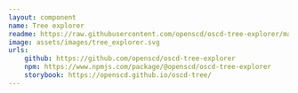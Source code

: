 ```yaml
---
layout: component
name: Tree explorer
readme: https://raw.githubusercontent.com/openscd/oscd-tree-explorer/main/README.md
image: assets/images/tree_explorer.svg
urls:
    github: https://github.com/openscd/oscd-tree-explorer
    npm: https://www.npmjs.com/package/@openscd/oscd-tree-explorer
    storybook: https://openscd.github.io/oscd-tree/
---
```

